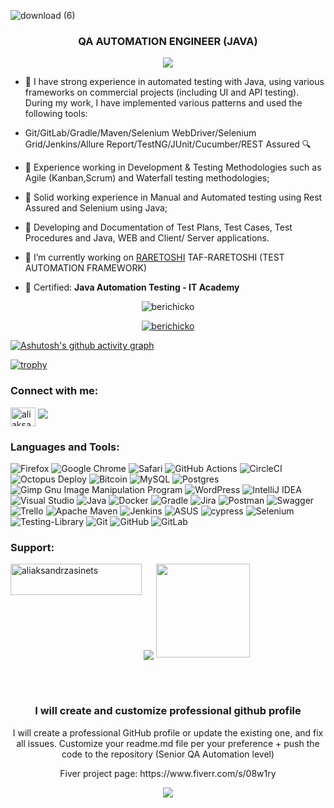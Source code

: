 ![download (6)](https://user-images.githubusercontent.com/104761482/219974837-5fbc5761-d46e-45fd-8794-976f115d0f3f.gif)


<h3 align="center">QA AUTOMATION ENGINEER (JAVA)</h3>

<p align="center">
  <img src="https://user-images.githubusercontent.com/104761482/235295339-c98243c5-d711-4686-ad1e-c85af334b4b7.png"/>
</p>

- 💪 I have strong experience in automated testing with Java, using various frameworks on commercial projects (including UI and API testing). During my work, I have implemented various patterns and used the following tools: 

- Git/GitLab/Gradle/Maven/Selenium WebDriver/Selenium Grid/Jenkins/Allure Report/TestNG/JUnit/Cucumber/REST Assured 🔍

- 💪 Experience working in Development & Testing Methodologies such as Agile (Kanban,Scrum) and Waterfall testing methodologies;

- 💪 Solid working experience in Manual and Automated testing using Rest Assured and Selenium using Java;

- 💪 Developing and Documentation of Test Plans, Test Cases, Test Procedures and Java, WEB and Client/ Server applications.

- 🔭 I’m currently working on [RARETOSHI](https://github.com/Berichicko/taf-raretoshi) TAF-RARETOSHI (TEST AUTOMATION FRAMEWORK)

- 🌱 Certified: **Java Automation Testing - IT Academy**


<p align="center"> <img src="https://komarev.com/ghpvc/?username=berichicko&label=Profile%20views&color=3e18c9&style=flat" alt="berichicko" /> </p>

<p align="center">
<a href="https://github.com/Berichicko">
<img align="center" src="https://github-readme-streak-stats.herokuapp.com?user=Berichicko&theme=outrun&hide_border=true&border_radius=5.9&date_format=M%20j%5B%2C%20Y%5D&mode=weekly" alt="berichicko" />
</a>
</p>

[![Ashutosh's github activity graph](https://github-readme-activity-graph.vercel.app/graph?username=Berichicko&theme=chartreuse-dark)](https://github.com/ashutosh00710/github-readme-activity-graph)

[![trophy](https://github-profile-trophy.vercel.app/?username=Berichicko)](https://github.com/ryo-ma/github-profile-trophy)

<h3 align="left">Connect with me:</h3>
<p align="left">
<a href="https://linkedin.com/in/aliaksandr-zasinets" target="blank"><img align="center" src="https://raw.githubusercontent.com/rahuldkjain/github-profile-readme-generator/master/src/images/icons/Social/linked-in-alt.svg" alt="aliaksandr-zasinets" height="30" width="40" /></a>
 <a href="mailto: aliaksandr.zasinets@gmail.com "><img src="https://img.shields.io/badge/- aliaksandr.zasinets@gmail.com -D14836?style=flat&logo=Gmail&logoColor=white"/></a>
</p>


<h3 align="left">Languages and Tools:</h3>


![Firefox](https://img.shields.io/badge/Firefox-FF7139?style=for-the-badge&logo=Firefox-Browser&logoColor=white)
![Google Chrome](https://img.shields.io/badge/Google%20Chrome-4285F4?style=for-the-badge&logo=GoogleChrome&logoColor=white)
![Safari](https://img.shields.io/badge/Safari-000000?style=for-the-badge&logo=Safari&logoColor=white)
![GitHub Actions](https://img.shields.io/badge/github%20actions-%232671E5.svg?style=for-the-badge&logo=githubactions&logoColor=white)
![CircleCI](https://img.shields.io/badge/circle%20ci-%23161616.svg?style=for-the-badge&logo=circleci&logoColor=white)
![Octopus Deploy](https://img.shields.io/badge/octopus%20deploy-0D80D8?style=for-the-badge&logo=octopusdeploy&logoColor=white)
![Bitcoin](https://img.shields.io/badge/Bitcoin-000?style=for-the-badge&logo=bitcoin&logoColor=white)
![MySQL](https://img.shields.io/badge/mysql-%2300f.svg?style=for-the-badge&logo=mysql&logoColor=white)
![Postgres](https://img.shields.io/badge/postgres-%23316192.svg?style=for-the-badge&logo=postgresql&logoColor=white)
![Gimp Gnu Image Manipulation Program](https://img.shields.io/badge/Gimp-657D8B?style=for-the-badge&logo=gimp&logoColor=FFFFFF)
![WordPress](https://img.shields.io/badge/WordPress-%23117AC9.svg?style=for-the-badge&logo=WordPress&logoColor=white)
![IntelliJ IDEA](https://img.shields.io/badge/IntelliJIDEA-000000.svg?style=for-the-badge&logo=intellij-idea&logoColor=white)
![Visual Studio](https://img.shields.io/badge/Visual%20Studio-5C2D91.svg?style=for-the-badge&logo=visual-studio&logoColor=white)
![Java](https://img.shields.io/badge/java-%23ED8B00.svg?style=for-the-badge&logo=java&logoColor=white)
![Docker](https://img.shields.io/badge/docker-%230db7ed.svg?style=for-the-badge&logo=docker&logoColor=white)
![Gradle](https://img.shields.io/badge/Gradle-02303A.svg?style=for-the-badge&logo=Gradle&logoColor=white)
![Jira](https://img.shields.io/badge/jira-%230A0FFF.svg?style=for-the-badge&logo=jira&logoColor=white)
![Postman](https://img.shields.io/badge/Postman-FF6C37?style=for-the-badge&logo=postman&logoColor=white)
![Swagger](https://img.shields.io/badge/-Swagger-%23Clojure?style=for-the-badge&logo=swagger&logoColor=white)
![Trello](https://img.shields.io/badge/Trello-%23026AA7.svg?style=for-the-badge&logo=Trello&logoColor=white)
![Apache Maven](https://img.shields.io/badge/Apache%20Maven-C71A36?style=for-the-badge&logo=Apache%20Maven&logoColor=white)
![Jenkins](https://img.shields.io/badge/jenkins-%232C5263.svg?style=for-the-badge&logo=jenkins&logoColor=white)
![ASUS](https://img.shields.io/badge/asus-000080.svg?style=for-the-badge&logo=asus&logoColor=white)
![cypress](https://img.shields.io/badge/-cypress-%23E5E5E5?style=for-the-badge&logo=cypress&logoColor=058a5e)
![Selenium](https://img.shields.io/badge/-selenium-%43B02A?style=for-the-badge&logo=selenium&logoColor=white)
![Testing-Library](https://img.shields.io/badge/-TestingLibrary-%23E33332?style=for-the-badge&logo=testing-library&logoColor=white)
![Git](https://img.shields.io/badge/git-%23F05033.svg?style=for-the-badge&logo=git&logoColor=white)
![GitHub](https://img.shields.io/badge/github-%23121011.svg?style=for-the-badge&logo=github&logoColor=white)
![GitLab](https://img.shields.io/badge/gitlab-%23181717.svg?style=for-the-badge&logo=gitlab&logoColor=white)


<h3 align="left">Support:</h3>
<p><a href="https://ko-fi.com/aliaksandrzasinets"> <img align="left" src="https://cdn.ko-fi.com/cdn/kofi3.png?v=3" height="50" width="210" alt="aliaksandrzasinets" />
    <a href="https://paypal.me/AZasinets" target="_blank" style="display: inline-block;">
                <img
                    src="https://img.shields.io/badge/Donate-PayPal-blue.svg?style=flat-square&logo=paypal" 
                    align="center"
                />
            </a>
<a href="https://donate.cafe/alexaqa">
  <img style="width:150px" src="https://newbie.zeromesh.net/donate.7.6.svg" />
</a>
            </a></a></p><br><br>

<h3 align="center">I will create and customize professional github profile</h3>

<p align="center">I will create a professional GitHub profile or update the existing one, and fix all issues. Customize your readme.md file per your preference + push the code to the repository (Senior QA Automation level)<p align="center">

<p align="center">Fiver project page: https://www.fiverr.com/s/08w1ry<p align="center">

<p align="center">
  <img src="https://github.com/Berichicko/Berichicko/assets/104761482/a584a7ba-8e22-42e5-a9f2-165732a42b6c"/>
</p>


